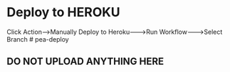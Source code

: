 # Deploy to HEROKU
Click Action-->Manually Deploy to Heroku--->Run Workflow--->Select Branch # pea-deploy


## DO NOT UPLOAD ANYTHING HERE
